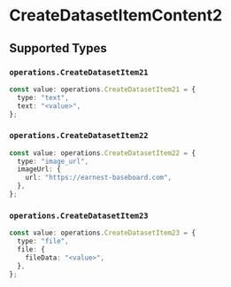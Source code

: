 # CreateDatasetItemContent2


## Supported Types

### `operations.CreateDatasetItem21`

```typescript
const value: operations.CreateDatasetItem21 = {
  type: "text",
  text: "<value>",
};
```

### `operations.CreateDatasetItem22`

```typescript
const value: operations.CreateDatasetItem22 = {
  type: "image_url",
  imageUrl: {
    url: "https://earnest-baseboard.com",
  },
};
```

### `operations.CreateDatasetItem23`

```typescript
const value: operations.CreateDatasetItem23 = {
  type: "file",
  file: {
    fileData: "<value>",
  },
};
```

